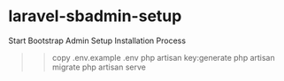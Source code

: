 # laravel-sbadmin-setup
Start Bootstrap Admin Setup
Installation Process
>> copy .env.example .env
>> php artisan key:generate
>> php artisan migrate
>> php artisan serve
